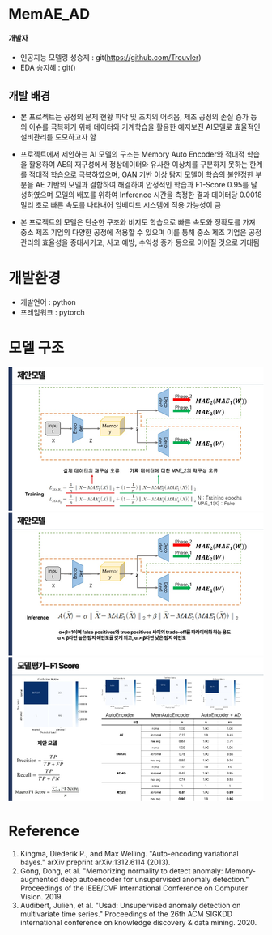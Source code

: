 # MemAE_AD
#### 개발자
- 인공지능 모델링 성승제 : git(https://github.com/Trouvler)
- EDA 송지혜 : git()
## 개발 배경
*  본 프로젝트는 공정의 문제 현황 파악 및 조치의 어려움, 제조 공정의 손실 증가 등의 이슈를 극복하기 위해 데이터와 기계학습을 활용한 예지보전 AI모델로 효율적인 설비관리를 도모하고자 함

* 프로젝트에서 제안하는 AI 모델의 구조는 Memory Auto Encoder와 적대적 학습을 활용하여 AE의 재구성에서 정상데이터와 유사한 이상치를 구분하지 못하는 한계를 적대적 학습으로 극복하였으며, GAN 기반 이상 탐지 모델이 학습의 불안정한 부분을 AE 기반의 모델과 결합하여 해결하여 안정적인 학습과 F1-Score 0.95를 달성하였으며 모델의 배포를 위하여 Inference 시간을 측정한 결과 데이터당 0.0018밀리 초로 빠른 속도를 나타내어 임베디드 시스템에 적용 가능성이 큼

* 본 프로젝트의 모델은 단순한 구조와 비지도 학습으로 빠른 속도와 정확도를 가져 중소 제조 기업의 다양한 공정에 적용할 수 있으며 이를 통해 중소 제조 기업은 공정 관리의 효율성을 증대시키고, 사고 예방, 수익성 증가 등으로 이어질 것으로 기대됨  

# 개발환경
- 개발언어 : python
- 프레임워크 : pytorch

# 모델 구조
![1](https://github.com/Trouvler/MemAE_AD/blob/main/image/%EB%B0%9C%ED%91%9C%EC%9E%90%EB%A3%8C_%EC%97%90%EC%9D%B4%EB%93%9C_12.jpg?raw=true)
![2](https://github.com/Trouvler/MemAE_AD/blob/main/image/%EB%B0%9C%ED%91%9C%EC%9E%90%EB%A3%8C_%EC%97%90%EC%9D%B4%EB%93%9C_13.jpg?raw=true)
![3](https://github.com/Trouvler/MemAE_AD/blob/main/image/%EB%B0%9C%ED%91%9C%EC%9E%90%EB%A3%8C_%EC%97%90%EC%9D%B4%EB%93%9C_16.jpg?raw=true)


# Reference
1. Kingma, Diederik P., and Max Welling. "Auto-encoding variational bayes." arXiv preprint arXiv:1312.6114 (2013).
2. Gong, Dong, et al. "Memorizing normality to detect anomaly: Memory-augmented deep autoencoder for unsupervised anomaly detection." Proceedings of the IEEE/CVF International Conference on Computer Vision. 2019.
3. Audibert, Julien, et al. "Usad: Unsupervised anomaly detection on multivariate time series." Proceedings of the 26th ACM SIGKDD international conference on knowledge discovery & data mining. 2020.
